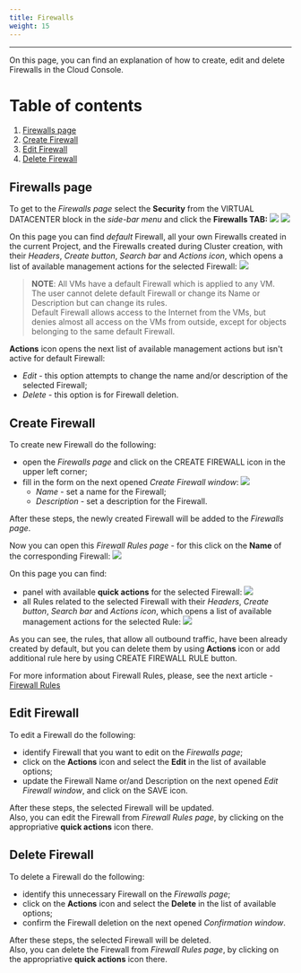 ```yaml
---
title: Firewalls
weight: 15
---
```

___
On this page, you can find an explanation of how to create, edit and delete Firewalls in the Cloud Console.

# Table of contents
1. [Firewalls page](#firewalls-page)
2. [Create Firewall](#create-firewall)
3. [Edit Firewall](#edit-firewall)
4. [Delete Firewall](#delete-firewall)

## Firewalls page
To get to the *Firewalls page* select the **Security** from the VIRTUAL DATACENTER block in the *side-bar menu* and click the **Firewalls TAB:**
![](../../../assets/images/cli/1.png?classes=border,shadow) 
![](../../../assets/images/fw/1.png?classes=border,shadow) 

On this page you can find *default* Firewall, all your own Firewalls created in the current Project, and the Firewalls created during Cluster creation, with their *Headers*, *Create button*, *Search bar* and *Actions icon*, which opens a list of available management actions for the selected Firewall:
![](../../../assets/images/fw/2.png?classes=border,shadow)

>**NOTE**: All VMs have a default Firewall which is applied to any VM.  
The user cannot delete default Firewall or change its Name or Description but can change its rules.  
Default Firewall allows access to the Internet from the VMs, but denies almost all access on the VMs from outside, except for objects belonging to the same default Firewall.  

**Actions** icon opens the next list of available management actions but isn't active for default Firewall:
- *Edit* - this option attempts to change the name and/or description of the selected Firewall;
- *Delete* - this option is for Firewall deletion.

## Create Firewall
To create new Firewall do the following:
- open the *Firewalls page* and click on the CREATE FIREWALL icon in the upper left corner;
- fill in the form on the next opened *Create Firewall window*:
![](../../../assets/images/fw/3.png?classes=border,shadow)
  - *Name* - set a name for the Firewall; 
  - *Description* - set a description for the Firewall.

After these steps, the newly created Firewall will be added to the *Firewalls page*.  

Now you can open this *Firewall Rules page* - for this click on the **Name** of the corresponding Firewall:
![](../../../assets/images/fw/5.png?classes=border,shadow)  

On this page you can find:
- panel with available **quick actions** for the selected Firewall: 
![](../../../assets/images/networks/13.png?classes=border,shadow) 
- all Rules related to the selected Firewall with their *Headers*, *Create button*, *Search bar* and *Actions icon*, which opens a list of available management actions for the selected Rule:
![](../../../assets/images/fw/4.png?classes=border,shadow)  

As you can see, the rules, that allow all outbound traffic, have been already created by default, but you can delete them by using **Actions** icon or add additional rule here by using CREATE FIREWALL RULE button.   

For more information about Firewall Rules, please, see the next article - [Firewall Rules]()

## Edit Firewall
To edit a Firewall do the following:
- identify Firewall that you want to edit on the *Firewalls page*;
- click on the **Actions** icon and select the **Edit** in the list of available options;
- update the Firewall Name or/and Description on the next opened *Edit Firewall window*, and click on the SAVE icon.

After these steps, the selected Firewall will be updated.  
Also, you can edit the Firewall from *Firewall Rules page*, by clicking on the appropriative **quick actions** icon there.

## Delete Firewall
To delete a Firewall do the following:
- identify this unnecessary Firewall on the *Firewalls page*;
- click on the **Actions** icon and select the **Delete** in the list of available options;
- confirm the Firewall deletion on the next opened *Confirmation window*.

After these steps, the selected Firewall will be deleted.  
Also, you can delete the Firewall from *Firewall Rules page*, by clicking on the appropriative **quick actions** icon there.